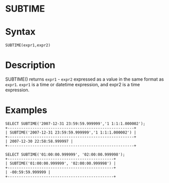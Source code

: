 # SUBTIME

#

# Syntax

```
SUBTIME(expr1,expr2)
```

#

# Description

SUBTIME() returns `expr1` - `expr2` expressed as a value in the same
format as `expr1`. `expr1` is a time or datetime expression, and expr2 is
a time expression.

#

# Examples

```
SELECT SUBTIME('2007-12-31 23:59:59.999999','1 1:1:1.000002');
+--------------------------------------------------------+
| SUBTIME('2007-12-31 23:59:59.999999','1 1:1:1.000002') |
+--------------------------------------------------------+
| 2007-12-30 22:58:58.999997 |
+--------------------------------------------------------+

SELECT SUBTIME('01:00:00.999999', '02:00:00.999998');
+-----------------------------------------------+
| SUBTIME('01:00:00.999999', '02:00:00.999998') |
+-----------------------------------------------+
| -00:59:59.999999 |
+-----------------------------------------------+
```